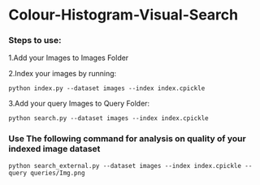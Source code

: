 # Colour-Histogram-Visual-Search

### Steps to use:

1.Add your Images to Images Folder

2.Index your images by running:

    python index.py --dataset images --index index.cpickle

3.Add your query Images to Query Folder: 

    python search.py --dataset images --index index.cpickle
    
### Use The following command for analysis on quality of your indexed image dataset
  
    python search_external.py --dataset images --index index.cpickle --query queries/Img.png


